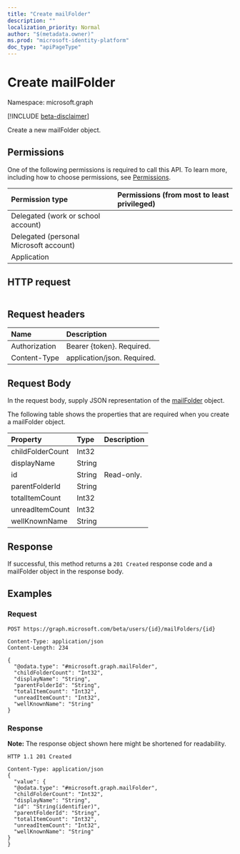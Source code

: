 ```yaml
---
title: "Create mailFolder"
description: ""
localization_priority: Normal
author: "$(metadata.owner)"
ms.prod: "microsoft-identity-platform"
doc_type: "apiPageType"
---
```


# Create mailFolder

Namespace: microsoft.graph

[!INCLUDE [beta-disclaimer](../../includes/beta-disclaimer.md)]

Create a new mailFolder object.

## Permissions

One of the following permissions is required to call this API. To learn more, including how to choose permissions, see [Permissions](/graph/permissions-reference).

| Permission type                        | Permissions (from most to least privileged) |
| :------------------------------------- | :------------------------------------------ |
| Delegated (work or school account)     |                                             |
| Delegated (personal Microsoft account) |                                             |
| Application                            |                                             |

## HTTP request

<!-- {
  "blockType": "ignored"
}
-->

```http

```

## Request headers

| Name          | Description                 |
| :------------ | :-------------------------- |
| Authorization | Bearer {token}. Required.   |
| Content-Type  | application/json. Required. |

## Request Body

In the request body, supply JSON representation of the [mailFolder](../resources/-mailfolder.md) object.

<!-- Actions and Functions -->

<!-- CRUD Methods -->

The following table shows the properties that are required when you create a mailFolder object.

| Property         | Type   | Description |
| :--------------- | :----- | :---------- |
| childFolderCount | Int32  |             |
| displayName      | String |             |
| id               | String | Read-only.  |
| parentFolderId   | String |             |
| totalItemCount   | Int32  |             |
| unreadItemCount  | Int32  |             |
| wellKnownName    | String |             |

## Response

If successful, this method returns a `201 Created` response code and a mailFolder object in the response body.

## Examples

### Request

<!-- {
  "blockType": "request",
  "name": "create_mailfolder"
}
-->

```http
POST https://graph.microsoft.com/beta/users/{id}/mailFolders/{id}

Content-Type: application/json
Content-Length: 234

{
  "@odata.type": "#microsoft.graph.mailFolder",
  "childFolderCount": "Int32",
  "displayName": "String",
  "parentFolderId": "String",
  "totalItemCount": "Int32",
  "unreadItemCount": "Int32",
  "wellKnownName": "String"
}

```

### Response

**Note:** The response object shown here might be shortened for readability.

<!-- {
  "blockType": "response",
  "truncated": true,
  "@odata.type": "Microsoft.OutlookServices.mailFolder"
}
-->

```http
HTTP 1.1 201 Created

Content-Type: application/json
{
  "value": {
  "@odata.type": "#microsoft.graph.mailFolder",
  "childFolderCount": "Int32",
  "displayName": "String",
  "id": "String(identifier)",
  "parentFolderId": "String",
  "totalItemCount": "Int32",
  "unreadItemCount": "Int32",
  "wellKnownName": "String"
}
}

```
